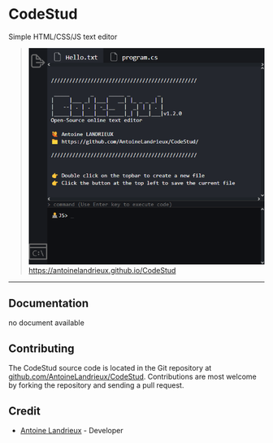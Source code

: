 
# CodeStud

Simple HTML/CSS/JS text editor

> ![image](resources/github/image.png)
> <https://antoinelandrieux.github.io/CodeStud>

---

## Documentation

no document available

## Contributing

The CodeStud source code is located in the Git repository at [github.com/AntoineLandrieux/CodeStud](https://github.com/AntoineLandrieux/CodeStud/).
Contributions are most welcome by forking the repository and sending a pull request.

## Credit

- [Antoine Landrieux](https://github.com/AntoineLandrieux) - Developer
